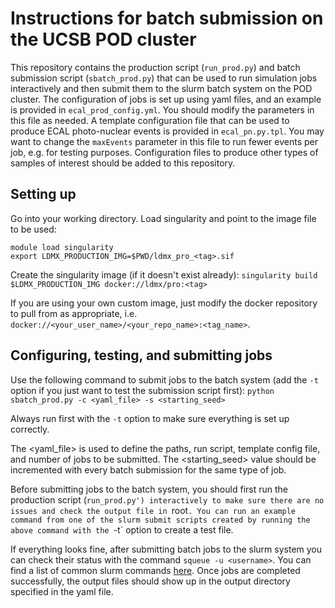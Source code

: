 # Instructions for batch submission on the UCSB POD cluster

This repository contains the production script (`run_prod.py`) and batch submission script (`sbatch_prod.py`) that can be used to run simulation jobs interactively and then submit them to the slurm batch system on the POD cluster. The configuration of jobs is set up using yaml files, and an example is provided in `ecal_prod_config.yml`. You should modify the parameters in this file as needed. A template configuration file that can be used to produce ECAL photo-nuclear events is provided in `ecal_pn.py.tpl`. You may want to change the `maxEvents` parameter in this file to run fewer events per job, e.g. for testing purposes. Configuration files to produce other types of samples of interest should be added to this repository.

## Setting up
Go into your working directory. Load singularity and point to the image file to be used:
```
module load singularity
export LDMX_PRODUCTION_IMG=$PWD/ldmx_pro_<tag>.sif
```

Create the singularity image (if it doesn't exist already):
`singularity build $LDMX_PRODUCTION_IMG docker://ldmx/pro:<tag>`

If you are using your own custom image, just modify the docker repository to pull from as appropriate, i.e. `docker://<your_user_name>/<your_repo_name>:<tag_name>`.

## Configuring, testing, and submitting jobs
Use the following command to submit jobs to the batch system (add the `-t` option if you just want to test the submission script first):
`python sbatch_prod.py -c <yaml_file> -s <starting_seed>`

Always run first with the `-t` option to make sure everything is set up correctly.

The <yaml_file> is used to define the paths, run script, template config file, and number of jobs to be submitted.
The <starting_seed> value should be incremented with every batch submission for the same type of job.

Before submitting jobs to the batch system, you should first run the production script (`run_prod.py') interactively to make sure there are no issues and check the output file in `root`. You can run an example command from one of the slurm submit scripts created by running the above command with the `-t` option to create a test file.

If everything looks fine, after submitting batch jobs to the slurm system you can check their status with the command `squeue -u <username>`. You can find a list of common slurm commands [here](https://slurm.schedmd.com/quickstart.html). Once jobs are completed successfully, the output files should show up in the output directory specified in the yaml file.
